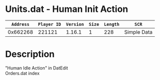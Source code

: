 # Units.dat - Human Init Action

| `Address` | `Player ID` | `Version` | `Size` | `Length` | `SCR` |
| ---------- | ----------- | --------- | ------ | -------- | ---- |
| 0x662268 | 221121 | 1.16.1 | 1 | 228 | Simple Data |

# Description

"Human Idle Action" in DatEdit<br>Orders.dat index